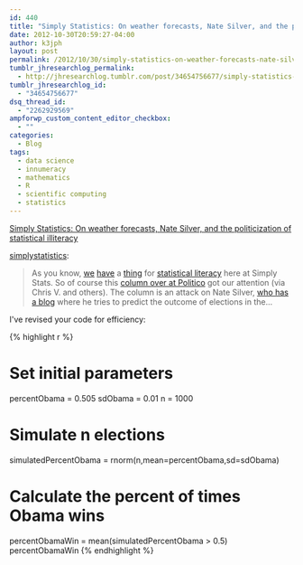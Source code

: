 ```yaml
---
id: 440
title: "Simply Statistics: On weather forecasts, Nate Silver, and the politicization of statistical illiteracy"
date: 2012-10-30T20:59:27-04:00
author: k3jph
layout: post
permalink: /2012/10/30/simply-statistics-on-weather-forecasts-nate-silver/
tumblr_jhresearchlog_permalink:
  - http://jhresearchlog.tumblr.com/post/34654756677/simply-statistics-on-weather-forecasts-nate-silver
tumblr_jhresearchlog_id:
  - "34654756677"
dsq_thread_id:
  - "2262929569"
ampforwp_custom_content_editor_checkbox:
  - ""
categories:
  - Blog
tags:
  - data science
  - innumeracy
  - mathematics
  - R
  - scientific computing
  - statistics
---
```

[Simply Statistics: On weather forecasts, Nate Silver, and the politicization of statistical illiteracy](http://simplystatistics.org/post/34635539704/on-weather-forecasts-nate-silver-and-the)

[simplystatistics](http://simplystatistics.org/post/34635539704/on-weather-forecasts-nate-silver-and-the):

> As you know, [we](http://simplystatistics.org/post/34483703514/sunday-data-statistics-link-roundup-10-28-12) [have](http://simplystatistics.org/post/33564003058/sunday-data-statistics-link-roundup-10-14-12) a [thing](http://simplystatistics.org/post/29407938554/statistics-statisticians-need-better-marketing) for [statistical literacy](http://simplystatistics.org/post/13684264380/citizen-science-makes-statistical-literacy-critical) here at Simply Stats. So of course this [column over at Politico](http://www.politico.com/blogs/media/2012/10/nate-silver-romney-clearly-could-still-win-147618.html) got our attention (via Chris V. and others). The column is an attack on Nate Silver, [who has a blog](http://fivethirtyeight.blogs.nytimes.com/) where he tries to predict the outcome of elections in the...

I've revised your code for efficiency:

{% highlight r %}
# Set initial parameters
percentObama = 0.505
sdObama = 0.01
n = 1000

# Simulate n elections
simulatedPercentObama = rnorm(n,mean=percentObama,sd=sdObama)

# Calculate the percent of times Obama wins
percentObamaWin = mean(simulatedPercentObama > 0.5)
percentObamaWin
{% endhighlight %}
